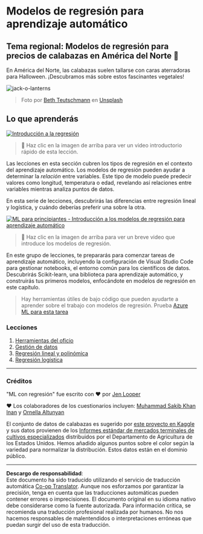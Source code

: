<!--
CO_OP_TRANSLATOR_METADATA:
{
  "original_hash": "508582278dbb8edd2a8a80ac96ef416c",
  "translation_date": "2025-09-03T22:15:28+00:00",
  "source_file": "2-Regression/README.md",
  "language_code": "es"
}
-->
# Modelos de regresión para aprendizaje automático
## Tema regional: Modelos de regresión para precios de calabazas en América del Norte 🎃

En América del Norte, las calabazas suelen tallarse con caras aterradoras para Halloween. ¡Descubramos más sobre estos fascinantes vegetales!

![jack-o-lanterns](../../../translated_images/jack-o-lanterns.181c661a9212457d7756f37219f660f1358af27554d856e5a991f16b4e15337c.es.jpg)
> Foto por <a href="https://unsplash.com/@teutschmann?utm_source=unsplash&utm_medium=referral&utm_content=creditCopyText">Beth Teutschmann</a> en <a href="https://unsplash.com/s/photos/jack-o-lanterns?utm_source=unsplash&utm_medium=referral&utm_content=creditCopyText">Unsplash</a>
  
## Lo que aprenderás

[![Introducción a la regresión](https://img.youtube.com/vi/5QnJtDad4iQ/0.jpg)](https://youtu.be/5QnJtDad4iQ "Video de introducción a la regresión - ¡Haz clic para verlo!")
> 🎥 Haz clic en la imagen de arriba para ver un video introductorio rápido de esta lección.

Las lecciones en esta sección cubren los tipos de regresión en el contexto del aprendizaje automático. Los modelos de regresión pueden ayudar a determinar la _relación_ entre variables. Este tipo de modelo puede predecir valores como longitud, temperatura o edad, revelando así relaciones entre variables mientras analiza puntos de datos.

En esta serie de lecciones, descubrirás las diferencias entre regresión lineal y logística, y cuándo deberías preferir una sobre la otra.

[![ML para principiantes - Introducción a los modelos de regresión para aprendizaje automático](https://img.youtube.com/vi/XA3OaoW86R8/0.jpg)](https://youtu.be/XA3OaoW86R8 "ML para principiantes - Introducción a los modelos de regresión para aprendizaje automático")

> 🎥 Haz clic en la imagen de arriba para ver un breve video que introduce los modelos de regresión.

En este grupo de lecciones, te prepararás para comenzar tareas de aprendizaje automático, incluyendo la configuración de Visual Studio Code para gestionar notebooks, el entorno común para los científicos de datos. Descubrirás Scikit-learn, una biblioteca para aprendizaje automático, y construirás tus primeros modelos, enfocándote en modelos de regresión en este capítulo.

> Hay herramientas útiles de bajo código que pueden ayudarte a aprender sobre el trabajo con modelos de regresión. Prueba [Azure ML para esta tarea](https://docs.microsoft.com/learn/modules/create-regression-model-azure-machine-learning-designer/?WT.mc_id=academic-77952-leestott)

### Lecciones

1. [Herramientas del oficio](1-Tools/README.md)
2. [Gestión de datos](2-Data/README.md)
3. [Regresión lineal y polinómica](3-Linear/README.md)
4. [Regresión logística](4-Logistic/README.md)

---
### Créditos

"ML con regresión" fue escrito con ♥️ por [Jen Looper](https://twitter.com/jenlooper)

♥️ Los colaboradores de los cuestionarios incluyen: [Muhammad Sakib Khan Inan](https://twitter.com/Sakibinan) y [Ornella Altunyan](https://twitter.com/ornelladotcom)

El conjunto de datos de calabazas es sugerido por [este proyecto en Kaggle](https://www.kaggle.com/usda/a-year-of-pumpkin-prices) y sus datos provienen de los [Informes estándar de mercados terminales de cultivos especializados](https://www.marketnews.usda.gov/mnp/fv-report-config-step1?type=termPrice) distribuidos por el Departamento de Agricultura de los Estados Unidos. Hemos añadido algunos puntos sobre el color según la variedad para normalizar la distribución. Estos datos están en el dominio público.

---

**Descargo de responsabilidad**:  
Este documento ha sido traducido utilizando el servicio de traducción automática [Co-op Translator](https://github.com/Azure/co-op-translator). Aunque nos esforzamos por garantizar la precisión, tenga en cuenta que las traducciones automáticas pueden contener errores o imprecisiones. El documento original en su idioma nativo debe considerarse como la fuente autorizada. Para información crítica, se recomienda una traducción profesional realizada por humanos. No nos hacemos responsables de malentendidos o interpretaciones erróneas que puedan surgir del uso de esta traducción.
